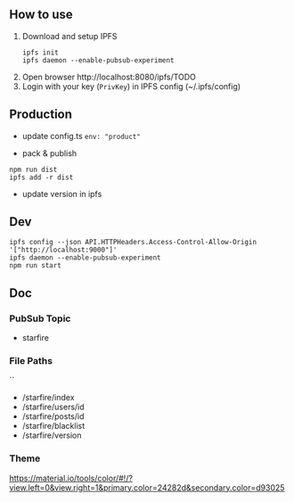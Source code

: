 ## How to use

1. Download and setup IPFS
   ```
   ipfs init
   ipfs daemon --enable-pubsub-experiment
   ```
2. Open browser http://localhost:8080/ipfs/TODO
3. Login with your key (`PrivKey`) in IPFS config (~/.ipfs/config)

## Production

* update config.ts `env: "product"`

* pack & publish
```
npm run dist
ipfs add -r dist
```

* update version in ipfs

## Dev

```
ipfs config --json API.HTTPHeaders.Access-Control-Allow-Origin  '["http://localhost:9000"]'
ipfs daemon --enable-pubsub-experiment
npm run start
```

## Doc

### PubSub Topic

* starfire

### File Paths
``
* /starfire/index
* /starfire/users/id
* /starfire/posts/id
* /starfire/blacklist
* /starfire/version

### Theme

https://material.io/tools/color/#!/?view.left=0&view.right=1&primary.color=24282d&secondary.color=d93025